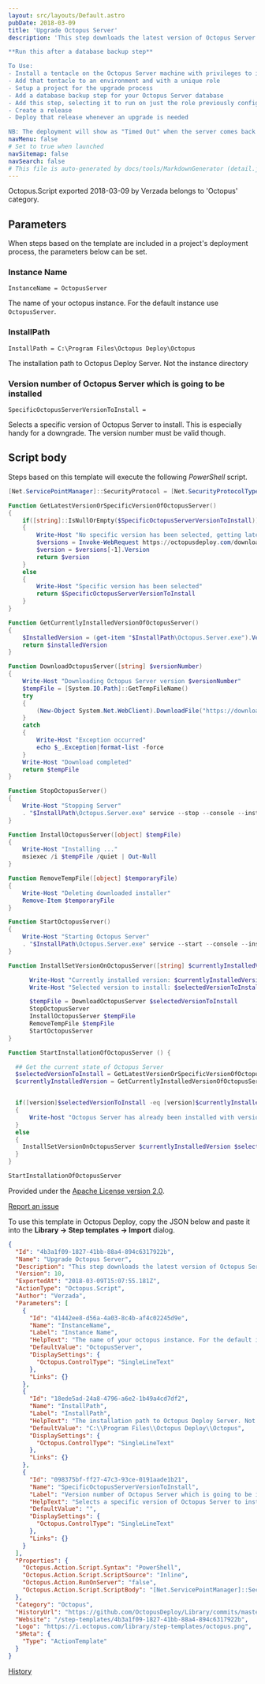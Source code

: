 ```yaml
---
layout: src/layouts/Default.astro
pubDate: 2018-03-09
title: 'Upgrade Octopus Server'
description: 'This step downloads the latest version of Octopus Server and upgrades an existing instance. Run this step on a tentacle that has privileges to install software and start/stop services on the target server.

**Run this after a database backup step**

To Use:
- Install a tentacle on the Octopus Server machine with privileges to install software and start/stop services
- Add that tentacle to an environment and with a unique role
- Setup a project for the upgrade process
- Add a database backup step for your Octopus Server database
- Add this step, selecting it to run on just the role previously configured
- Create a release
- Deploy that release whenever an upgrade is needed

NB: The deployment will show as "Timed Out" when the server comes back online'
navMenu: false
# Set to true when launched
navSitemap: false
navSearch: false
# This file is auto-generated by docs/tools/MarkdownGenerator (detail.js)
---
```


Octopus.Script exported 2018-03-09 by Verzada belongs to 'Octopus' category.

## Parameters

When steps based on the template are included in a project's deployment process, the parameters below can be set.


<div class="param">

### Instance Name

`InstanceName = OctopusServer`

The name of your octopus instance. For the default instance use `OctopusServer`.

</div>
        
<div class="param">

### InstallPath

`InstallPath = C:\Program Files\Octopus Deploy\Octopus`

The installation path to Octopus Deploy Server. Not the instance directory

</div>
        
<div class="param">

### Version number of Octopus Server which is going to be installed

`SpecificOctopusServerVersionToInstall = `

Selects a specific version of Octopus Server to install. This is especially handy for a downgrade. The version number must be valid though.

</div>
        

## Script body

Steps based on this template will execute the following *PowerShell* script.

```powershell
[Net.ServicePointManager]::SecurityProtocol = [Net.SecurityProtocolType]::Tls12

Function GetLatestVersionOrSpecificVersionOfOctopusServer() 
{
    if([string]::IsNullOrEmpty($SpecificOctopusServerVersionToInstall))
    {
        Write-Host "No specific version has been selected, getting latest version from octopusdeploy.com"
        $versions = Invoke-WebRequest https://octopusdeploy.com/download/upgrade/v3 -UseBasicParsing | ConvertFrom-Json
        $version = $versions[-1].Version
        return $version
    }
    else 
    {
    	Write-Host "Specific version has been selected"
        return $SpecificOctopusServerVersionToInstall
    }
}

Function GetCurrentlyInstalledVersionOfOctopusServer() 
{
    $InstalledVersion = (get-item "$InstallPath\Octopus.Server.exe").VersionInfo.fileversion
    return $installedVersion
}

Function DownloadOctopusServer([string] $versionNumber) 
{ 
    Write-Host "Downloading Octopus Server version $versionNumber"
    $tempFile = [System.IO.Path]::GetTempFileName()
  	try
    {
        (New-Object System.Net.WebClient).DownloadFile("https://download.octopusdeploy.com/octopus/Octopus.$versionNumber-x64.msi", $tempFile)
    }
    catch
    {
        Write-Host "Exception occurred"
        echo $_.Exception|format-list -force
    }
    Write-Host "Download completed"
    return $tempFile
}

Function StopOctopusServer() 
{
    Write-Host "Stopping Server"
    . "$InstallPath\Octopus.Server.exe" service --stop --console --instance $InstanceName
}

Function InstallOctopusServer([object] $tempFile)
{
    Write-Host "Installing ..."
    msiexec /i $tempFile /quiet | Out-Null
}

Function RemoveTempFile([object] $temporaryFile)
{   
    Write-Host "Deleting downloaded installer"
    Remove-Item $temporaryFile
}

Function StartOctopusServer()
{
    Write-Host "Starting Octopus Server"
    . "$InstallPath\Octopus.Server.exe" service --start --console --instance $InstanceName
}

Function InstallSetVersionOnOctopusServer([string] $currentlyInstalledVersion, [string] $selectedVersionToInstall){

      Write-Host "Currently installed version: $currentlyInstalledVersion"
      Write-Host "Selected version to install: $selectedVersionToInstall" 

      $tempFile = DownloadOctopusServer $selectedVersionToInstall
      StopOctopusServer
      InstallOctopusServer $tempFile
      RemoveTempFile $tempFile
      StartOctopusServer
}

Function StartInstallationOfOctopusServer () {

  ## Get the current state of Octopus Server
  $selectedVersionToInstall = GetLatestVersionOrSpecificVersionOfOctopusServer 
  $currentlyInstalledVersion = GetCurrentlyInstalledVersionOfOctopusServer


  if([version]$selectedVersionToInstall -eq [version]$currentlyInstalledVersion)
  {
      Write-host "Octopus Server has already been installed with version $currentlyInstalledVersion"   
  }
  else  
  {
    InstallSetVersionOnOctopusServer $currentlyInstalledVersion $selectedVersionToInstall
  }
}

StartInstallationOfOctopusServer
```

Provided under the [Apache License version 2.0](https://github.com/OctopusDeploy/Library/blob/master/LICENSE.txt).

[Report an issue](https://github.com/OctopusDeploy/Library/issues/new?assignees=&labels=&projects=&template=bug-report.yml&title=Issue%20with%20Upgrade%20Octopus%20Server&step-template=Upgrade%20Octopus%20Server)

<div class="get-json">

To use this template in Octopus Deploy, copy the JSON below and paste it into the **Library → Step templates → Import** dialog.

```json
{
  "Id": "4b3a1f09-1827-41bb-88a4-894c6317922b",
  "Name": "Upgrade Octopus Server",
  "Description": "This step downloads the latest version of Octopus Server and upgrades an existing instance. Run this step on a tentacle that has privileges to install software and start/stop services on the target server.\n\n**Run this after a database backup step**\n\nTo Use:\n- Install a tentacle on the Octopus Server machine with privileges to install software and start/stop services\n- Add that tentacle to an environment and with a unique role\n- Setup a project for the upgrade process\n- Add a database backup step for your Octopus Server database\n- Add this step, selecting it to run on just the role previously configured\n- Create a release\n- Deploy that release whenever an upgrade is needed\n\nNB: The deployment will show as \"Timed Out\" when the server comes back online",
  "Version": 10,
  "ExportedAt": "2018-03-09T15:07:55.181Z",
  "ActionType": "Octopus.Script",
  "Author": "Verzada",
  "Parameters": [
    {
      "Id": "41442ee8-d56a-4a03-8c4b-af4c02245d9e",
      "Name": "InstanceName",
      "Label": "Instance Name",
      "HelpText": "The name of your octopus instance. For the default instance use `OctopusServer`.",
      "DefaultValue": "OctopusServer",
      "DisplaySettings": {
        "Octopus.ControlType": "SingleLineText"
      },
      "Links": {}
    },
    {
      "Id": "18ede5ad-24a8-4796-a6e2-1b49a4cd7df2",
      "Name": "InstallPath",
      "Label": "InstallPath",
      "HelpText": "The installation path to Octopus Deploy Server. Not the instance directory",
      "DefaultValue": "C:\\Program Files\\Octopus Deploy\\Octopus",
      "DisplaySettings": {
        "Octopus.ControlType": "SingleLineText"
      },
      "Links": {}
    },
    {
      "Id": "098375bf-ff27-47c3-93ce-0191aade1b21",
      "Name": "SpecificOctopusServerVersionToInstall",
      "Label": "Version number of Octopus Server which is going to be installed",
      "HelpText": "Selects a specific version of Octopus Server to install. This is especially handy for a downgrade. The version number must be valid though.",
      "DefaultValue": "",
      "DisplaySettings": {
        "Octopus.ControlType": "SingleLineText"
      },
      "Links": {}
    }
  ],
  "Properties": {
    "Octopus.Action.Script.Syntax": "PowerShell",
    "Octopus.Action.Script.ScriptSource": "Inline",
    "Octopus.Action.RunOnServer": "false",
    "Octopus.Action.Script.ScriptBody": "[Net.ServicePointManager]::SecurityProtocol = [Net.SecurityProtocolType]::Tls12\n\nFunction GetLatestVersionOrSpecificVersionOfOctopusServer() \n{\n    if([string]::IsNullOrEmpty($SpecificOctopusServerVersionToInstall))\n    {\n        Write-Host \"No specific version has been selected, getting latest version from octopusdeploy.com\"\n        $versions = Invoke-WebRequest https://octopusdeploy.com/download/upgrade/v3 -UseBasicParsing | ConvertFrom-Json\n        $version = $versions[-1].Version\n        return $version\n    }\n    else \n    {\n    \tWrite-Host \"Specific version has been selected\"\n        return $SpecificOctopusServerVersionToInstall\n    }\n}\n\nFunction GetCurrentlyInstalledVersionOfOctopusServer() \n{\n    $InstalledVersion = (get-item \"$InstallPath\\Octopus.Server.exe\").VersionInfo.fileversion\n    return $installedVersion\n}\n\nFunction DownloadOctopusServer([string] $versionNumber) \n{ \n    Write-Host \"Downloading Octopus Server version $versionNumber\"\n    $tempFile = [System.IO.Path]::GetTempFileName()\n  \ttry\n    {\n        (New-Object System.Net.WebClient).DownloadFile(\"https://download.octopusdeploy.com/octopus/Octopus.$versionNumber-x64.msi\", $tempFile)\n    }\n    catch\n    {\n        Write-Host \"Exception occurred\"\n        echo $_.Exception|format-list -force\n    }\n    Write-Host \"Download completed\"\n    return $tempFile\n}\n\nFunction StopOctopusServer() \n{\n    Write-Host \"Stopping Server\"\n    . \"$InstallPath\\Octopus.Server.exe\" service --stop --console --instance $InstanceName\n}\n\nFunction InstallOctopusServer([object] $tempFile)\n{\n    Write-Host \"Installing ...\"\n    msiexec /i $tempFile /quiet | Out-Null\n}\n\nFunction RemoveTempFile([object] $temporaryFile)\n{   \n    Write-Host \"Deleting downloaded installer\"\n    Remove-Item $temporaryFile\n}\n\nFunction StartOctopusServer()\n{\n    Write-Host \"Starting Octopus Server\"\n    . \"$InstallPath\\Octopus.Server.exe\" service --start --console --instance $InstanceName\n}\n\nFunction InstallSetVersionOnOctopusServer([string] $currentlyInstalledVersion, [string] $selectedVersionToInstall){\n\n      Write-Host \"Currently installed version: $currentlyInstalledVersion\"\n      Write-Host \"Selected version to install: $selectedVersionToInstall\" \n\n      $tempFile = DownloadOctopusServer $selectedVersionToInstall\n      StopOctopusServer\n      InstallOctopusServer $tempFile\n      RemoveTempFile $tempFile\n      StartOctopusServer\n}\n\nFunction StartInstallationOfOctopusServer () {\n\n  ## Get the current state of Octopus Server\n  $selectedVersionToInstall = GetLatestVersionOrSpecificVersionOfOctopusServer \n  $currentlyInstalledVersion = GetCurrentlyInstalledVersionOfOctopusServer\n\n\n  if([version]$selectedVersionToInstall -eq [version]$currentlyInstalledVersion)\n  {\n      Write-host \"Octopus Server has already been installed with version $currentlyInstalledVersion\"   \n  }\n  else  \n  {\n    InstallSetVersionOnOctopusServer $currentlyInstalledVersion $selectedVersionToInstall\n  }\n}\n\nStartInstallationOfOctopusServer"
  },
  "Category": "Octopus",
  "HistoryUrl": "https://github.com/OctopusDeploy/Library/commits/master/step-templates//opt/buildagent/work/75443764cd38076d/step-templates/upgrade-octopus-server.json",
  "Website": "/step-templates/4b3a1f09-1827-41bb-88a4-894c6317922b",
  "Logo": "https://i.octopus.com/library/step-templates/octopus.png",
  "$Meta": {
    "Type": "ActionTemplate"
  }
}
```

[History](https://github.com/OctopusDeploy/Library/commits/master/step-templates/https://github.com/OctopusDeploy/Library/commits/master/step-templates//opt/buildagent/work/75443764cd38076d/step-templates/upgrade-octopus-server.json)

</div>
